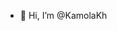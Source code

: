 - 👋 Hi, I’m @KamolaKh

<!---
KamolaKh/KamolaKh is a ✨ special ✨ repository because its `README.md` (this file) appears on your GitHub profile.
You can click the Preview link to take a look at your changes.
--->

